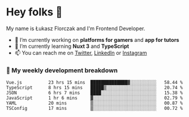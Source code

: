 # Hey folks 👋

My name is Łukasz Florczak and I'm Frontend Developer. 

- 🔭 I’m currently working on **platforms for gamers** and **app for tutors**
- 🌱 I’m currently learning **Nuxt 3** and **TypeScript**
- 📫 You can reach me on [Twitter](https://twitter.com/lukaszflorczak), [LinkedIn](https://pl.linkedin.com/in/lukasz-florczak) or [Instagram](https://instagram.com/lukaszflorczak)


### 🧮 My weekly development breakdown

<!--START_SECTION:waka-->

```text
Vue.js          23 hrs 15 mins  ██████████████▓░░░░░░░░░░   58.44 %
TypeScript      8 hrs 15 mins   █████▒░░░░░░░░░░░░░░░░░░░   20.74 %
JSON            6 hrs 7 mins    ████░░░░░░░░░░░░░░░░░░░░░   15.38 %
JavaScript      1 hr 6 mins     ▓░░░░░░░░░░░░░░░░░░░░░░░░   02.79 %
YAML            20 mins         ▒░░░░░░░░░░░░░░░░░░░░░░░░   00.87 %
TSConfig        17 mins         ▒░░░░░░░░░░░░░░░░░░░░░░░░   00.72 %
```

<!--END_SECTION:waka-->

<!--
**lukaszflorczak/lukaszflorczak** is a ✨ _special_ ✨ repository because its `README.md` (this file) appears on your GitHub profile.

Here are some ideas to get you started:

- 🔭 I’m currently working on ...
- 🌱 I’m currently learning ...
- 👯 I’m looking to collaborate on ...
- 🤔 I’m looking for help with ...
- 💬 Ask me about ...
- 📫 How to reach me: ...
- 😄 Pronouns: ...
- ⚡ Fun fact: ...
-->
